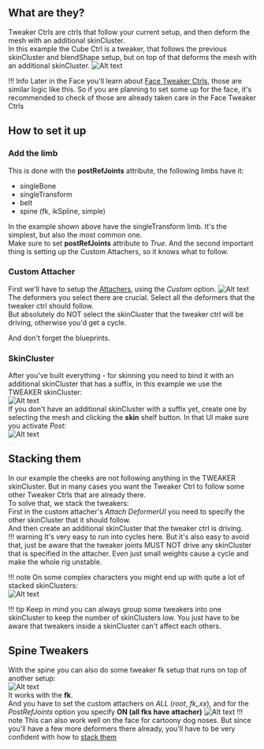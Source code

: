 
## What are they?
Tweaker Ctrls are ctrls that follow your current setup, and then deform the mesh with an additional skinCluster.  
In this example the Cube Ctrl is a tweaker, that follows the previous skinCluster and blendShape setup, but
on top of that deforms the mesh with an additional skinCluster.
![Alt text](../images/tweaker_cheek.gif)   

!!! Info
    Later in the Face you'll learn about [Face Tweaker Ctrls](../face/faceTweakerCtrls.md), those are similar logic like this. So if you are planning
    to set some up for the face, it's recommended to check of those are already taken care in the Face Tweaker Ctrls


## How to set it up

### Add the limb

This is done with the **postRefJoints** attribute, the following limbs have it:

 * singleBone    
 * singleTransform    
 * belt
 * spine (fk, ikSpline, simple)

In the example shown above have the singleTransform limb. It's the simplest, but also the most common one.  
Make sure to set **postRefJoints** attribute to *True*. And the second important thing is setting up
the Custom Attachers, so it knows what to follow.

### Custom Attacher
First we'll have to setup the [Attachers](puppetBasics.md#attachers), using the *Custom* option.
![Alt text](../images/tweaker_customAttacher.jpg)   
The deformers you select there are crucial. Select all the deformers that the tweaker ctrl should follow.  
But absolutely do NOT select the skinCluster that the tweaker ctrl will be driving, otherwise you'd get a 
cycle.

And don't forget the blueprints.

### SkinCluster
After you've built everything - for skinning you need to bind it with an additional skinCluster that has
a suffix, in this example we use the TWEAKER skinCluster:   
![Alt text](../images/tweaker_bind.jpg)     
If you don't have an additional skinCluster with a suffix yet, create one by selecting the mesh and clicking
the **skin** shelf button. In that UI make sure you activate *Post*:    
![Alt text](../images/tweaker_skinPost.jpg)     


## Stacking them
In our example the cheeks are not following anything in the TWEAKER skinCluster. But in many cases you want
the Tweaker Ctrl to follow some other Tweaker Ctrls that are already there.  
To solve that, we stack the tweakers:   
First in the custom attacher's *Attach DeformerUI* you need to specify the other skinCluster that it should follow.    
And then create an additional skinCluster that the tweaker ctrl is driving.  
!!! warning
    It's very easy to run into cycles here. But it's also easy to avoid that, just be aware that the tweaker joints
    MUST NOT drive any skinCluster that is specified in the attacher. Even just small weights cause a cycle
    and make the whole rig unstable.

!!! note 
    On some complex characters you might end up with quite a lot of stacked skinClusters:  
    ![Alt text](../images/tweakers_stackedSkinClusters.jpg)      

!!! tip
    Keep in mind you can always group some tweakers into one skinCluster to keep the number of skinClusters low. You just
    have to be aware that tweakers inside a skinCluster can't affect each others.


## Spine Tweakers
With the spine you can also do some tweaker fk setup that runs on top of another setup:  
![Alt text](../images/tweaker_tail.gif)  
It works with the **fk**.  
And you have to set the custom attachers on *ALL* (*root*, *fk_xx*), and for the *PostRefJoints* option you specify
**ON (all fks have attacher)**
![Alt text](../images/tweakers_spineAttributes.jpg)
!!! note
    This can also work well on the face for cartoony dog noses. But since you'll have a few more deformers there already, you'll
    have to be very confident with how to [stack them](#stacking-them)


